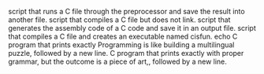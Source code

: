 script that runs a C file through the preprocessor and save the result into another file.
script that compiles a C file but does not link.
script that generates the assembly code of a C code and save it in an output file.
script that compiles a C file and creates an executable named cisfun.
echo C program that prints exactly Programming is like building a multilingual puzzle, followed by a new line.
C program that prints exactly with proper grammar, but the outcome is a piece of art,, followed by a new line.

